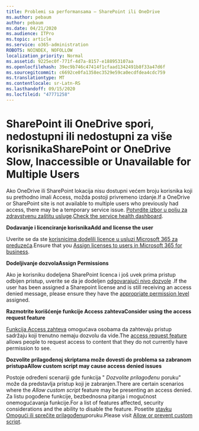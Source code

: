 ```yaml
---
title: Problemi sa performansama – SharePoint ili OneDrive
ms.author: pebaum
author: pebaum
ms.date: 04/21/2020
ms.audience: ITPro
ms.topic: article
ms.service: o365-administration
ROBOTS: NOINDEX, NOFOLLOW
localization_priority: Normal
ms.assetid: 9225ec0f-771f-4d7a-8157-e188953107aa
ms.openlocfilehash: 39ec9b746c47414f1cfaad1342491b8f33a47d6f
ms.sourcegitcommit: c6692ce0fa1358ec3529e59ca0ecdfdea4cdc759
ms.translationtype: MT
ms.contentlocale: sr-Latn-RS
ms.lasthandoff: 09/15/2020
ms.locfileid: "47771258"
---
```

# <a name="sharepoint-or-onedrive-slow-inaccessible-or-unavailable-for-multiple-users"></a><span data-ttu-id="9a68d-102">SharePoint ili OneDrive spori, nedostupni ili nedostupni za više korisnika</span><span class="sxs-lookup"><span data-stu-id="9a68d-102">SharePoint or OneDrive Slow, Inaccessible or Unavailable for Multiple Users</span></span>

<span data-ttu-id="9a68d-103">Ako OneDrive ili SharePoint lokacija nisu dostupni većem broju korisnika koji su prethodno imali Access, možda postoji privremeno izdanje.</span><span class="sxs-lookup"><span data-stu-id="9a68d-103">If a OneDrive or SharePoint site is not available to multiple users who previously had access, there may be a temporary service issue.</span></span> <span data-ttu-id="9a68d-104">[Potvrdite izbor u polju za zdravstvenu zaštitu usluge](https://portal.office.com/adminportal/home#/servicehealth).</span><span class="sxs-lookup"><span data-stu-id="9a68d-104">[Check the service health dashboard](https://portal.office.com/adminportal/home#/servicehealth).</span></span>

<span data-ttu-id="9a68d-105">**Dodavanje i licenciranje korisnika**</span><span class="sxs-lookup"><span data-stu-id="9a68d-105">**Add and license the user**</span></span>

<span data-ttu-id="9a68d-106">Uverite se da ste [korisnicima dodelili licence u usluzi Microsoft 365 za preduzeća](https://docs.microsoft.com/microsoft-365/admin/add-users/add-users).</span><span class="sxs-lookup"><span data-stu-id="9a68d-106">Ensure that you [Assign licenses to users in Microsoft 365 for business](https://docs.microsoft.com/microsoft-365/admin/add-users/add-users).</span></span>


<span data-ttu-id="9a68d-107">**Dodeljivanje dozvola**</span><span class="sxs-lookup"><span data-stu-id="9a68d-107">**Assign Permissions**</span></span>

<span data-ttu-id="9a68d-108">Ako je korisniku dodeljena SharePoint licenca i još uvek prima pristup odbijen pristup, uverite se da je dodeljen [odgovarajući nivo dozvole](https://docs.microsoft.com/sharepoint/understanding-permission-levels) .</span><span class="sxs-lookup"><span data-stu-id="9a68d-108">If the user has been assigned a Sharepoint license and is still receiving an access denied message, please ensure they have the [appropriate permission level](https://docs.microsoft.com/sharepoint/understanding-permission-levels) assigned.</span></span>

<span data-ttu-id="9a68d-109">**Razmotrite korišćenje funkcije Access zahteva**</span><span class="sxs-lookup"><span data-stu-id="9a68d-109">**Consider using the access request feature**</span></span>

<span data-ttu-id="9a68d-110">[Funkcija Access zahteva](https://support.office.com/article/Set-up-and-manage-access-requests-94B26E0B-2822-49D4-929A-8455698654B3) omogućava osobama da zahtevaju pristup sadržaju koji trenutno nemaju dozvolu da vide.</span><span class="sxs-lookup"><span data-stu-id="9a68d-110">The [access request feature](https://support.office.com/article/Set-up-and-manage-access-requests-94B26E0B-2822-49D4-929A-8455698654B3) allows people to request access to content that they do not currently have permission to see.</span></span>

<span data-ttu-id="9a68d-111">**Dozvolite prilagođenoj skriptama može dovesti do problema sa zabranom pristupa**</span><span class="sxs-lookup"><span data-stu-id="9a68d-111">**Allow custom script may cause access denied issues**</span></span>

<span data-ttu-id="9a68d-112">Postoje određeni scenariji gde funkcija " *Dozvolite prilagođenu* poruku" može da predstavlja pristup koji je zabranjen.</span><span class="sxs-lookup"><span data-stu-id="9a68d-112">There are certain scenarios where the *Allow custom script* feature may be presenting an access denied.</span></span> <span data-ttu-id="9a68d-113">Za listu pogođene funkcije, bezbednosna pitanja i mogućnost onemogućavanja funkcije.</span><span class="sxs-lookup"><span data-stu-id="9a68d-113">For a list of features affected, security considerations and the ability to disable the feature.</span></span> <span data-ttu-id="9a68d-114">Posetite [stavku Omogući ili sprečite prilagođenu](https://docs.microsoft.com/sharepoint/allow-or-prevent-custom-script)poruku.</span><span class="sxs-lookup"><span data-stu-id="9a68d-114">Please visit [Allow or prevent custom script](https://docs.microsoft.com/sharepoint/allow-or-prevent-custom-script).</span></span>

